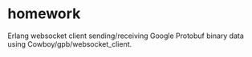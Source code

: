 # homework
Erlang websocket client sending/receiving Google Protobuf binary data using Cowboy/gpb/websocket_client.
